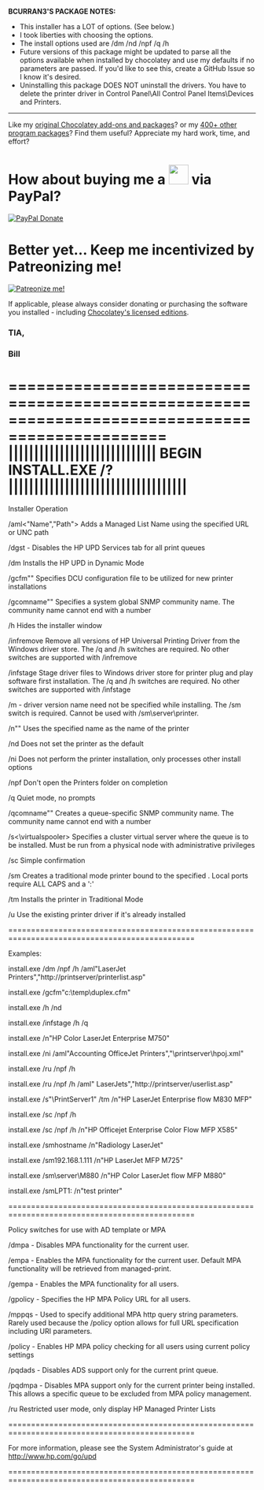 **BCURRAN3'S PACKAGE NOTES:**

* This installer has a LOT of options. (See below.)
* I took liberties with choosing the options.
* The install options used are /dm /nd /npf /q /h
* Future versions of this package might be updated to parse all the options available when installed by chocolatey and use my defaults if no parameters are passed. If you'd like to see this, create a GitHub Issue so I know it's desired.
* Uninstalling this package DOES NOT uninstall the drivers. You have to delete the printer driver in Control Panel\All Control Panel Items\Devices and Printers.

***

Like my [original Chocolatey add-ons and packages](https://community.chocolatey.org/packages?q=tag%3Abcurran3)? or my [400+ other program packages](https://chocolatey.org/profiles/bcurran3)? Find them useful? Appreciate my hard work, time, and effort?


<h1>How about buying me a <img src="https://cdn.rawgit.com/bcurran3/ChocolateyPackages/master/mylogos/beer.png" alt="" width="40" height="40"> via PayPal?</h1>

[![PayPal Donate](https://www.paypalobjects.com/webstatic/mktg/logo/AM_SbyPP_mc_vs_dc_ae.jpg)](https://www.paypal.me/bcurran3donations)

<h1>Better yet... Keep me incentivized by Patreonizing me!</h1>

[![Patreonize me!](https://c5.patreon.com/external/logo/downloads_wordmark_white_on_coral.png)](https://www.patreon.com/bcurran3)


If applicable, please always consider donating or purchasing the software you installed - including [Chocolatey's licensed editions](https://chocolatey.org/pricing).

<h3>TIA,</h3>

<h3>Bill</h3>


===============================================================================================
|||||||||||||||||||||||||||||      BEGIN INSTALL.EXE /?     |||||||||||||||||||||||||||||||||||
===============================================================================================

Installer Operation

/aml<"Name","Path"> Adds a Managed List Name using the specified URL or UNC path

/dgst - Disables the HP UPD Services tab for all print queues

/dm Installs the HP UPD in Dynamic Mode

/gcfm"<cfm file>" Specifies DCU configuration file to be utilized for new printer installations

/gcomname"<snmp community name>" Specifies a system global SNMP community name.  The community name cannot end with a number

/h Hides the installer window

/infremove Remove all versions of HP Universal Printing Driver from the Windows driver store. The /q and /h switches are required. No other switches are supported with /infremove

/infstage Stage driver files to Windows driver store for printer plug and play software first installation. The /q and /h switches are required. No other switches are supported with /infstage

/m - driver version name need not be specified while installing. The /sm switch is required. Cannot be used with /sm\server\printer.

/n"<Printer Name>" Uses the specified name as the name of the printer

/nd Does not set the printer as the default

/ni Does not perform the printer installation, only processes other install options

/npf Don't open the Printers folder on completion

/q Quiet mode, no prompts

/qcomname"<snmp community name>" Creates a queue-specific SNMP community name. The community name cannot end with a number

/s<\virtualspooler> Specifies a cluster virtual server where the queue is to be installed.  Must be run from a physical node with administrative privileges

/sc Simple confirmation

/sm<Port> Creates a traditional mode printer bound to the specified <Port>. Local ports require ALL CAPS and a ':'

/tm Installs the printer in Traditional Mode

/u Use the existing printer driver if it's already installed

===============================================================================================

Examples:

install.exe /dm /npf /h /aml"LaserJet Printers","http://printserver/printerlist.asp"

install.exe /gcfm"c:\temp\duplex.cfm"

install.exe /h /nd

install.exe /infstage /h /q

install.exe /n"HP Color LaserJet Enterprise M750"

install.exe /ni /aml"Accounting OfficeJet Printers","\\printserver\hpoj.xml"

install.exe /ru /npf /h

install.exe /ru /npf /h /aml" LaserJets","http://printserver/userlist.asp"

install.exe /s"\\PrintServer1" /tm /n"HP LaserJet Enterprise flow M830 MFP"

install.exe /sc /npf /h

install.exe /sc /npf /h /n"HP Officejet Enterprise Color Flow MFP X585"

install.exe /smhostname /n"Radiology LaserJet"

install.exe /sm192.168.1.111 /n"HP LaserJet MFP M725"

install.exe /sm\\server\M880 /n"HP Color LaserJet flow MFP M880"

install.exe /smLPT1: /n"test printer"

===============================================================================================

Policy switches for use with AD template or MPA

/dmpa - Disables MPA functionality for the current user.

/empa - Enables the MPA functionality for the current user. Default MPA functionality will be retrieved from managed-print.

/gempa - Enables the MPA functionality for all users.

/gpolicy - Specifies the HP MPA Policy URL for all users.

/mppqs - Used to specify additional MPA http query string parameters. Rarely used because the /policy option allows for full URL specification including URI parameters.

/policy - Enables HP MPA policy checking for all users using current policy settings

/pqdads - Disables ADS support only for the current print queue.

/pqdmpa - Disables MPA support only for the current printer being installed. This allows a specific queue to be excluded from MPA policy management.

/ru Restricted user mode, only display HP Managed Printer Lists

===============================================================================================

For more information, please see the System Administrator's guide at http://www.hp.com/go/upd

===============================================================================================

